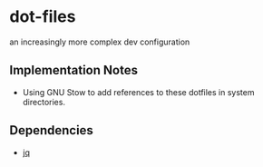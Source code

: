 # dot-files
an increasingly more complex dev configuration

## Implementation Notes
- Using GNU Stow to add references to these dotfiles in system directories.

## Dependencies
- [jq](https://stedolan.github.io/jq/)
